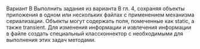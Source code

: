 Вариант B
Выполнить задания из варианта B гл. 4, сохраняя объекты приложения в одном или нескольких файлах с применением механизма сериализации. Объекты
могут содержать поля, помеченные как static, а также transient. Для изменения
информации и извлечения информации в файле создать специальный классконнектор с необходимыми для выполнения этих задач методами.